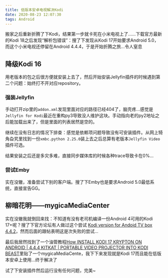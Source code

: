 ```yaml
---
title: 低版本安卓电视解决Kodi
date: 2020-08-23 12:07:30
tags: Android
---
```


搬家之后重新折腾了下Kodi，结果第一步就卡死在小米电视上了……下载官方最新的Kodi 18之后发现“解析包错误”：搜了下发现从Kodi 17开始要求Android 5.0，而这个小米电视还停留在Android 4.4.4，于是开始折腾之旅...令人窒息



## 降级Kodi 16

用老版本的包之后很方便就安装上去了，然后开始安装Jellyfin插件的时候遇到第二个问题：始终打不开对应repository。

### 强装Jellyfin

手动打开zip里的`addon.xml`发现里面对应的路径已经404了，脑壳疼...感觉是`Jellyfin for Kodi`最近在重构py3导致没人维护这块。手动指向老的py2地址之后能加载出来了，但是里面的列表居然是空的。

继续在没有日志的情况下排查：感觉是依赖项问题导致没有可安装插件。从网上犄角旮旯里找到一份`xmbc.python 2.25.0`装上去之后总算有老版本`Jellyfin Video`插件可选。

结果安装之后还是多灾多难，直接同步媒体库的时候各种trace导致卡在0%...

### 尝试Emby

实在没辙，准备尝试下别的客户端。搜了下Emby也是要求Android 5.0最低系统，直接宣告GG。

## 柳暗花明——mygicaMediaCenter

实在没辙我就倒回来找：不知道有没有老司机编译一份Android 4可用的Kodi 17+呢？搜了下官方论坛有人做过这个尝试 [Kodi version for Andoid TV box 4.4.2](https://forum.kodi.tv/showthread.php?tid=330084)，然而后面的跟帖表明这是次失败的尝试...

最后我居然找到了一个油管教程[How INSTALL KODI 17 KRYPTON ON ANDROID | 4.4.4 KITKAT | PORTABLE VIDEO PROJECTOR INTO KODI BEAST](https://www.youtube.com/watch?v=y7KYMODsSxg&list=PLetzbsIahFUp4cnMqsz38wnorLzeAIxr6&index=7&t=0s)里贴了一个mygicaMediaCente，我下下来发现就是Kodi 17而且能在低版本安卓上使用...终于解决了

试了下安装插件然后运行没有任何问题，完美~